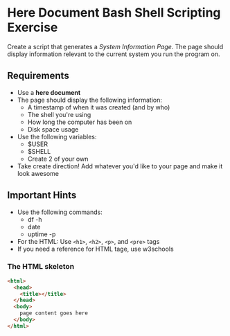# Here Document Bash Shell Scripting Exercise

Create a script that generates a _System Information Page_. The page should display information relevant to the current system you run the program on.

## Requirements
 - Use a **here document**
 - The page should display the following information:
   - A timestamp of when it was created (and by who)
   - The shell you're using
   - How long the computer has been on
   - Disk space usage
 - Use the following variables:
   - $USER
   - $SHELL
   - Create 2 of your own
 - Take create direction! Add whatever you'd like to your page and make it look awesome
   
## Important Hints
 - Use the following commands:
   - df -h
   - date
   - uptime -p
 - For the HTML: Use `<h1>`, `<h2>`, `<p>`, and `<pre>` tags
 - If you need a reference for HTML tage, use w3schools
 
### The HTML skeleton
```html
<html>
  <head>
    <title></title>
  </head>
  <body>
    page content goes here
  </body>
</html>
```
